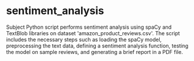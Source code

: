 # sentiment_analysis
Subject Python script performs sentiment analysis using spaCy and TextBlob libraries on dataset 'amazon_product_reviews.csv'. The script includes the necessary steps such as loading the spaCy model, preprocessing the text data, defining a sentiment analysis function, testing the model on sample reviews, and generating a brief report in a PDF file.
